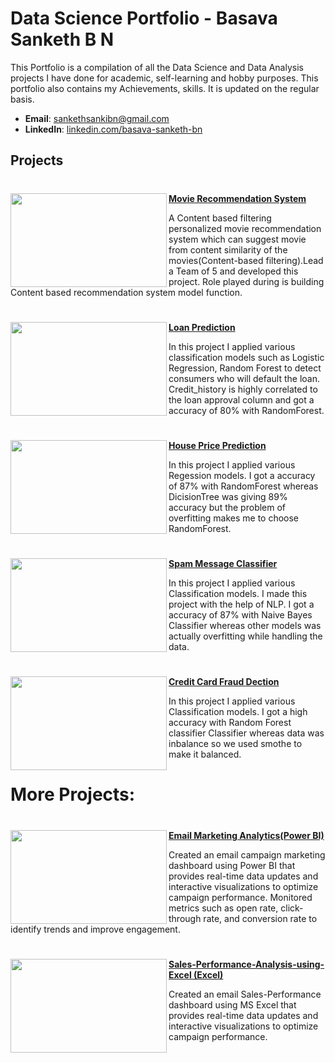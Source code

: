 # Data Science Portfolio - Basava Sanketh B N
This Portfolio is a compilation of all the Data Science and Data Analysis projects I have done for academic, self-learning and hobby purposes. This portfolio also contains my Achievements, skills. It is updated on the regular basis.

- **Email**: [sankethsankibn@gmail.com](sankethsankibn@gmail.com)
- **LinkedIn**: [linkedin.com/basava-sanketh-bn](https://www.linkedin.com/in/basava-sanketh-bn/)

## Projects



#


<img align="left" width="250" height="150" src="https://editor.analyticsvidhya.com/uploads/76889recommender-system-for-movie-recommendation.jpg"> **[Movie Recommendation System](https://github.com/sankethbn/Recommendation-System)**
 
A Content based filtering personalized movie recommendation system which can suggest movie from content similarity of the movies(Content-based filtering).Lead a Team of 5 and developed this project. Role played during is building Content based recommendation system model function.



#

#

<img align="left" width="250" height="150" src="https://www.shubhbank.com/wp-content/uploads/2021/11/apply-for-personal-loan.jpg"> **[Loan Prediction](https://github.com/sankethbn/Loan-Prediction)**

In this project I applied various classification models such as Logistic Regression, Random Forest to detect consumers who will default the loan. Credit_history is highly correlated to the loan approval column and got a accuracy of 80% with RandomForest.



#

#

<img align="left" width="250" height="150" src="https://ak.picdn.net/shutterstock/videos/1074160178/thumb/9.jpg?ip=x480"> **[House Price Prediction](https://github.com/sankethbn/House-Price-Prediction)**

In this project I applied various Regession models. I got a accuracy of 87% with RandomForest whereas DicisionTree was giving 89% accuracy but the problem of overfitting makes me to choose RandomForest.



#

#

<img align="left" width="250" height="150" src="https://encrypted-tbn0.gstatic.com/images?q=tbn:ANd9GcTuLl2R412we1bLtQek9oXdgLsCHnhT_l7i-A&usqp=CAU"> **[Spam Message Classifier](https://github.com/sankethbn/SMS-Spam-Classifier)**

In this project I applied various Classification models. I made this project with the help of NLP. I got a accuracy of 87% with Naive Bayes Classifier whereas other models was actually overfitting while handling the data.



#

#

<img align="left" width="250" height="150" src="https://miro.medium.com/max/640/0*_6WEDnZubsQfTMlY.png"> **[Credit Card Fraud Dection](https://github.com/sankethbn/Fraud-Detection)**

In this project I applied various Classification models. I got a high accuracy with Random Forest classifier Classifier whereas data was inbalance so we used smothe to make it balanced.



#

#

# More Projects:


#

<img align="left" width="250" height="150" src="https://archerpoint.com/wp-content/uploads/2020/03/power-bi.jpg"> **[Email Marketing Analytics(Power BI)](https://github.com/sankethbn/Email-Campaign-Analysis)**

Created an email campaign marketing dashboard using Power BI that provides real-time data updates and interactive visualizations to optimize campaign performance. Monitored metrics such as open rate, click-through rate, and conversion rate to identify trends and improve engagement.



#

<img align="left" width="250" height="150" src="https://encrypted-tbn0.gstatic.com/images?q=tbn:ANd9GcRKDYuy504nNawi2jfheKmF-Wdd-Qfx06Z6Og&usqp=CAU"> **[Sales-Performance-Analysis-using-Excel (Excel)](https://github.com/sankethbn/Sales-Performance-Analysis-using-Excel)**

Created an email Sales-Performance dashboard using MS Excel that provides real-time data updates and interactive visualizations to optimize campaign performance.
